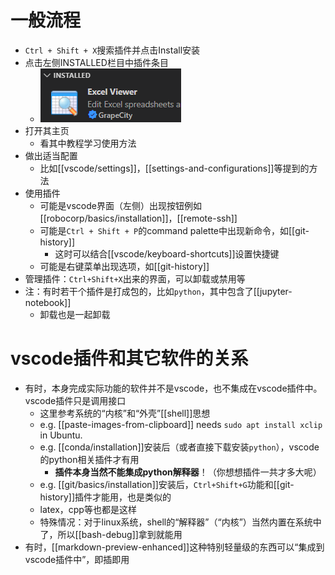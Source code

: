 # 一般流程
- `Ctrl + Shift + X`搜索插件并点击Install安装
- 点击左侧INSTALLED栏目中插件条目
  - ![](extension-item.png)
- 打开其主页
  - 看其中教程学习使用方法
- 做出适当配置
  - 比如[[vscode/settings]]，[[settings-and-configurations]]等提到的方法
- 使用插件
  - 可能是vscode界面（左侧）出现按钮例如[[robocorp/basics/installation]]，[[remote-ssh]]
  - 可能是`Ctrl + Shift + P`的command palette中出现新命令，如[[git-history]]
    - 这时可以结合[[vscode/keyboard-shortcuts]]设置快捷键
  - 可能是右键菜单出现选项，如[[git-history]]
- 管理插件：`Ctrl+Shift+X`出来的界面，可以卸载或禁用等
- 注：有时若干个插件是打成包的，比如`python`，其中包含了[[jupyter-notebook]]
  - 卸载也是一起卸载
# vscode插件和其它软件的关系
- 有时，本身完成实际功能的软件并不是vscode，也不集成在vscode插件中。vscode插件只是调用接口
  - 这里参考系统的“内核”和“外壳”[[shell]]思想
  - e.g. [[paste-images-from-clipboard]] needs `sudo apt install xclip` in Ubuntu.
  - e.g. [[conda/installation]]安装后（或者直接下载安装`python`），vscode的python相关插件才有用
    - **插件本身当然不能集成python解释器**！（你想想插件一共才多大呢）
  - e.g. [[git/basics/installation]]安装后，`Ctrl+Shift+G`功能和[[git-history]]插件才能用，也是类似的
  - latex，cpp等也都是这样
  - 特殊情况：对于linux系统，shell的“解释器”（“内核”）当然内置在系统中了，所以[[bash-debug]]拿到就能用
- 有时，[[markdown-preview-enhanced]]这种特别轻量级的东西可以“集成到vscode插件中”，即插即用